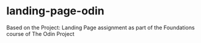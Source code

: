 # landing-page-odin
Based on the Project: Landing Page assignment as part of the Foundations course of The Odin Project
